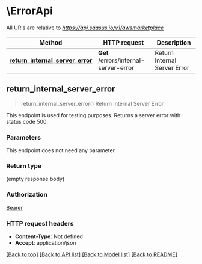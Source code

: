# \ErrorApi

All URIs are relative to *https://api.saasus.io/v1/awsmarketplace*

Method | HTTP request | Description
------------- | ------------- | -------------
[**return_internal_server_error**](ErrorApi.md#return_internal_server_error) | **Get** /errors/internal-server-error | Return Internal Server Error



## return_internal_server_error

> return_internal_server_error()
Return Internal Server Error

This endpoint is used for testing purposes. Returns a server error with status code 500. 

### Parameters

This endpoint does not need any parameter.

### Return type

 (empty response body)

### Authorization

[Bearer](../README.md#Bearer)

### HTTP request headers

- **Content-Type**: Not defined
- **Accept**: application/json

[[Back to top]](#) [[Back to API list]](../README.md#documentation-for-api-endpoints) [[Back to Model list]](../README.md#documentation-for-models) [[Back to README]](../README.md)

